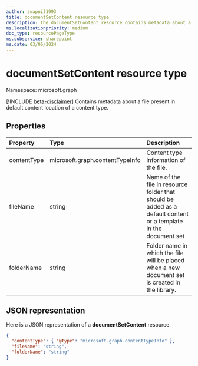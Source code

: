 ```yaml
---
author: swapnil1993
title: documentSetContent resource type
description: The documentSetContent resource contains metadata about a file present in default content location of a content.
ms.localizationpriority: medium
doc_type: resourcePageType
ms.subservice: sharepoint
ms.date: 03/06/2024
---
```


# documentSetContent resource type

Namespace: microsoft.graph

[!INCLUDE [beta-disclaimer](../../includes/beta-disclaimer.md)]
Contains metadata about a file present in default content location of a content type.

## Properties

| Property    | Type                            | Description                                                                                                     |
| :---------- | :------------------------------ | :-------------------------------------------------------------------------------------------------------------- |
| contentType | microsoft.graph.contentTypeInfo | Content type information of the file.                                                                           |
| fileName    | string                          | Name of the file in resource folder that should be added as a default content or a template in the document set |
| folderName  | string                          | Folder name in which the file will be placed when a new document set is created in the library.                 |

## JSON representation

Here is a JSON representation of a **documentSetContent** resource.

<!-- { "blockType": "resource", "@odata.type": "microsoft.graph.documentSetContent" } -->

```json
{
  "contentType": { "@type": "microsoft.graph.contentTypeInfo" },
  "fileName": "string",
  "folderName": "string"
}
```
